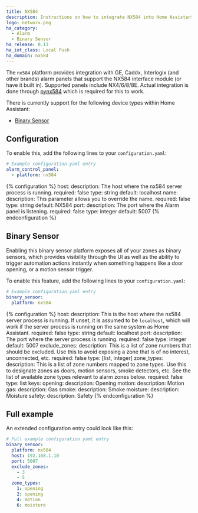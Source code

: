 ```yaml
---
title: NX584
description: Instructions on how to integrate NX584 into Home Assistant.
logo: networx.png
ha_category:
  - Alarm
  - Binary Sensor
ha_release: 0.13
ha_iot_class: Local Push
ha_domain: nx584
---
```


The `nx584` platform provides integration with GE, Caddx, Interlogix (and other brands) alarm panels that support the NX584 interface module (or have it built in). Supported panels include NX4/6/8/8E. Actual integration is done through [pynx584](https://github.com/kk7ds/pynx584) which is required for this to work.

There is currently support for the following device types within Home Assistant:

- [Binary Sensor](#binary-sensor)

## Configuration

To enable this, add the following lines to your `configuration.yaml`:

```yaml
# Example configuration.yaml entry
alarm_control_panel:
  - platform: nx584
```

{% configuration %}
host:
  description: The host where the nx584 server process is running.
  required: false
  type: string
  default: localhost
name:
  description: This parameter allows you to override the name.
  required: false
  type: string
  default: NX584
port:
  description: The port where the Alarm panel is listening.
  required: false
  type: integer
  default: 5007
{% endconfiguration %}

## Binary Sensor

Enabling this binary sensor platform exposes all of your zones as binary sensors, which provides visibility through the UI as well as the ability to trigger automation actions instantly when something happens like a door opening, or a motion sensor trigger.

To enable this feature, add the following lines to your `configuration.yaml`:

```yaml
# Example configuration.yaml entry
binary_sensor:
  platform: nx584
```

{% configuration %}
host:
  description: This is the host where the nx584 server process is running. If unset, it is assumed to be `localhost`, which will work if the server process is running on the same system as Home Assistant.
  required: false
  type: string
  default: localhost
port:
  description: The port where the server process is running.
  required: false
  type: integer
  default: 5007
exclude_zones:
  description: This is a list of zone numbers that should be excluded. Use this to avoid exposing a zone that is of no interest, unconnected, etc.
  required: false
  type: [list, integer]
zone_types:
  description: This is a list of zone numbers mapped to zone types. Use this to designate zones as doors, motion sensors, smoke detectors, etc. See the list of available zone types relevant to alarm zones below.
  required: false
  type: list
  keys:
    opening:
      description: Opening
    motion:
      description: Motion
    gas:
      description: Gas
    smoke:
      description: Smoke
    moisture:
      description: Moisture
    safety:
      description: Safety
{% endconfiguration %}

## Full example

An extended configuration entry could look like this:

```yaml
# Full example configuration.yaml entry
binary_sensor:
  platform: nx584
  host: 192.168.1.10
  port: 5007
  exclude_zones:
    - 3
    - 5
  zone_types:
    1: opening
    2: opening
    4: motion
    6: moisture
```
